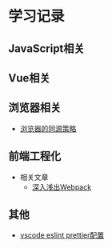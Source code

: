 # 学习记录

## JavaScript相关

## Vue相关

## 浏览器相关
- [浏览器的同源策略](https://github.com/noPnoG/blog/blob/main/articles/%E6%B5%8F%E8%A7%88%E5%99%A8/%E6%B5%8F%E8%A7%88%E5%99%A8%E7%9A%84%E5%90%8C%E6%BA%90%E7%AD%96%E7%95%A5.md)
## 前端工程化
- 相关文章
    - [深入浅出Webpack](http://webpack.wuhaolin.cn/)
## 其他

-  [vscode eslint prettier配置](https://github.com/noPnoG/blog/blob/main/articles/%E5%B7%A5%E7%A8%8B%E5%8C%96/eslint.md)


